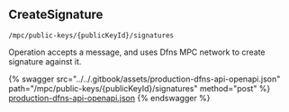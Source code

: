 
## CreateSignature
`/mpc/public-keys/{publicKeyId}/signatures`

Operation accepts a message, and uses Dfns MPC network to create signature against it.

{% swagger src="../../.gitbook/assets/production-dfns-api-openapi.json" path="/mpc/public-keys/{publicKeyId}/signatures" method="post" %}
[production-dfns-api-openapi.json](../../.gitbook/assets/production-dfns-api-openapi.json)
{% endswagger %}
